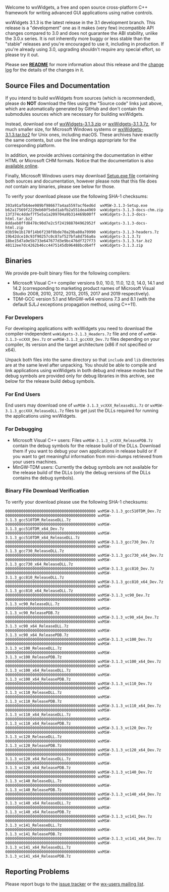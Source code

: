 Welcome to wxWidgets, a free and open source cross-platform C++ framework for writing advanced GUI applications using native controls.

wxWidgets 3.1.3 is the latest release in the 3.1 development branch. This release is a "development" one as it makes (very few) incompatible API changes compared to 3.0 and does not guarantee the ABI stability, unlike the 3.0.x series. It is not inherently more buggy or less stable than the "stable" releases and you're encouraged to use it, including in production. If you're already using 3.0, upgrading shouldn't require any special effort, so please try it out.

Please see [**README**](https://raw.githubusercontent.com/wxWidgets/wxWidgets/v3.1.3/docs/readme.txt) for more information about this release and the [change log](https://raw.githubusercontent.com/wxWidgets/wxWidgets/v3.1.3/docs/changes.txt) for the details of the changes in it.


## Source Files and Documentation

If you intend to build wxWidgets from sources (which is recommended), please do **NOT** download the files using the "Source code" links just above, which are automatically generated by GitHub and don't contain the submodules sources which are necessary for building wxWidgets.

Instead, download one of [wxWidgets-3.1.3.zip](https://github.com/wxWidgets/wxWidgets/releases/download/v3.1.3/wxWidgets-3.1.3.zip) or [wxWidgets-3.1.3.7z](https://github.com/wxWidgets/wxWidgets/releases/download/v3.1.3/wxWidgets-3.1.3.7z), for much smaller size, for Microsoft Windows systems or [wxWidgets-3.1.3.tar.bz2](https://github.com/wxWidgets/wxWidgets/releases/download/v3.1.3/wxWidgets-3.1.3.tar.bz2) for Unix ones, including macOS. These archives have exactly the same contents, but use the line endings appropriate for the corresponding platform.

In addition, we provide archives containing the documentation in either HTML or Microsoft CHM formats. Notice that the documentation is also [available online](https://docs.wxwidgets.org/3.1.3).

Finally, Microsoft Windows users may download [Setup.exe file](https://github.com/wxWidgets/wxWidgets/releases/download/v3.1.3/wxMSW-3.1.3-Setup.exe) containing both sources and documentation, however please note that this file does _not_ contain any binaries, please see below for those.

To verify your download please use the following SHA-1 checksums:

    393a91afb64ee989bf986677a4aa5597acf6ed6d  wxMSW-3.1.3-Setup.exe
    b62a17569f2229eb60f5ebd1abfb2a551dea4969  wxWidgets-3.1.3-docs-chm.zip
    13f374c4ddef7f5e5a1a209704a9b314469b00ff  wxWidgets-3.1.3-docs-html.tar.bz2
    8ddaeb0ffd8478c90d7e2c5f241988704962952f  wxWidgets-3.1.3-docs-html.zip
    d3b59e1b178f14b6f238f8bde70a29ba80a70990  wxWidgets-3.1.3-headers.7z
    19b42dce10c93f90257c0c87af527bfa8d756a0a  wxWidgets-3.1.3.7z
    18be15d7a9e5b733e647677d3e9bc476df727f73  wxWidgets-3.1.3.tar.bz2
    40112ee7dc4262b46cc4475145db96488bcd64ff  wxWidgets-3.1.3.zip

## Binaries

We provide pre-built binary files for the following compilers:

* Microsoft Visual C++ compiler versions 9.0, 10.0, 11.0, 12.0, 14.0, 14.1 and 14.2 (corresponding to marketing product names of Microsoft Visual Studio 2008, 2010, 2012, 2013, 2015, 2017 and 2019 respectively).
* TDM-GCC version 5.1 and MinGW-w64 versions 7.3 and 8.1 (with the default SJLJ exceptions propagation method, using C++11).

### For Developers

For developing applications with wxWidgets you need to download the compiler-independent `wxWidgets-3.1.3_Headers.7z` file and one of `wxMSW-3.1.3-vcXXX_Dev.7z` or `wxMSW-3.1.3_gccXXX_Dev.7z` files depending on your compiler, its version and the target architecture (x86 if not specified or x64).

Unpack both files into the same directory so that `include` and `lib` directories are at the same level after unpacking. You should be able to compile and link applications using wxWidgets in both debug and release modes but the debug symbols are provided only for debug libraries in this archive, see below for the release build debug symbols.

### For End Users

End users may download one of `wxMSW-3.1.3_vcXXX_ReleaseDLL.7z` or `wxMSW-3.1.3_gccXXX_ReleaseDLL.7z` files to get just the DLLs required for running the applications using wxWidgets.

### For Debugging

* Microsoft Visual C++ users: Files `wxMSW-3.1.3_vcXXX_ReleasePDB.7z` contain the debug symbols for the release build of the DLLs. Download them if you want to debug your own applications in release build or if you want to get meaningful information from mini-dumps retrieved from your users machines.
* MinGW-TDM users: Currently the debug symbols are not available for the release build of the DLLs (only the debug versions of the DLLs contains the debug symbols).

### Binary File Download Verification

To verify your download please use the following SHA-1 checksums:

    0000000000000000000000000000000000000000 wxMSW-3.1.3_gcc510TDM_Dev.7z
    0000000000000000000000000000000000000000 wxMSW-3.1.3_gcc510TDM_ReleaseDLL.7z
    0000000000000000000000000000000000000000 wxMSW-3.1.3_gcc510TDM_x64_Dev.7z
    0000000000000000000000000000000000000000 wxMSW-3.1.3_gcc510TDM_x64_ReleaseDLL.7z
    0000000000000000000000000000000000000000 wxMSW-3.1.3_gcc730_Dev.7z
    0000000000000000000000000000000000000000 wxMSW-3.1.3_gcc730_ReleaseDLL.7z
    0000000000000000000000000000000000000000 wxMSW-3.1.3_gcc730_x64_Dev.7z
    0000000000000000000000000000000000000000 wxMSW-3.1.3_gcc730_x64_ReleaseDLL.7z
    0000000000000000000000000000000000000000 wxMSW-3.1.3_gcc810_Dev.7z
    0000000000000000000000000000000000000000 wxMSW-3.1.3_gcc810_ReleaseDLL.7z
    0000000000000000000000000000000000000000 wxMSW-3.1.3_gcc810_x64_Dev.7z
    0000000000000000000000000000000000000000 wxMSW-3.1.3_gcc810_x64_ReleaseDLL.7z
    0000000000000000000000000000000000000000 wxMSW-3.1.3_vc90_Dev.7z
    0000000000000000000000000000000000000000 wxMSW-3.1.3_vc90_ReleaseDLL.7z
    0000000000000000000000000000000000000000 wxMSW-3.1.3_vc90_ReleasePDB.7z
    0000000000000000000000000000000000000000 wxMSW-3.1.3_vc90_x64_Dev.7z
    0000000000000000000000000000000000000000 wxMSW-3.1.3_vc90_x64_ReleaseDLL.7z
    0000000000000000000000000000000000000000 wxMSW-3.1.3_vc90_x64_ReleasePDB.7z
    0000000000000000000000000000000000000000 wxMSW-3.1.3_vc100_Dev.7z
    0000000000000000000000000000000000000000 wxMSW-3.1.3_vc100_ReleaseDLL.7z
    0000000000000000000000000000000000000000 wxMSW-3.1.3_vc100_ReleasePDB.7z
    0000000000000000000000000000000000000000 wxMSW-3.1.3_vc100_x64_Dev.7z
    0000000000000000000000000000000000000000 wxMSW-3.1.3_vc100_x64_ReleaseDLL.7z
    0000000000000000000000000000000000000000 wxMSW-3.1.3_vc100_x64_ReleasePDB.7z
    0000000000000000000000000000000000000000 wxMSW-3.1.3_vc110_Dev.7z
    0000000000000000000000000000000000000000 wxMSW-3.1.3_vc110_ReleaseDLL.7z
    0000000000000000000000000000000000000000 wxMSW-3.1.3_vc110_ReleasePDB.7z
    0000000000000000000000000000000000000000 wxMSW-3.1.3_vc110_x64_Dev.7z
    0000000000000000000000000000000000000000 wxMSW-3.1.3_vc110_x64_ReleaseDLL.7z
    0000000000000000000000000000000000000000 wxMSW-3.1.3_vc110_x64_ReleasePDB.7z
    0000000000000000000000000000000000000000 wxMSW-3.1.3_vc120_Dev.7z
    0000000000000000000000000000000000000000 wxMSW-3.1.3_vc120_ReleaseDLL.7z
    0000000000000000000000000000000000000000 wxMSW-3.1.3_vc120_ReleasePDB.7z
    0000000000000000000000000000000000000000 wxMSW-3.1.3_vc120_x64_Dev.7z
    0000000000000000000000000000000000000000 wxMSW-3.1.3_vc120_x64_ReleaseDLL.7z
    0000000000000000000000000000000000000000 wxMSW-3.1.3_vc120_x64_ReleasePDB.7z
    0000000000000000000000000000000000000000 wxMSW-3.1.3_vc140_Dev.7z
    0000000000000000000000000000000000000000 wxMSW-3.1.3_vc140_ReleaseDLL.7z
    0000000000000000000000000000000000000000 wxMSW-3.1.3_vc140_ReleasePDB.7z
    0000000000000000000000000000000000000000 wxMSW-3.1.3_vc140_x64_Dev.7z
    0000000000000000000000000000000000000000 wxMSW-3.1.3_vc140_x64_ReleaseDLL.7z
    0000000000000000000000000000000000000000 wxMSW-3.1.3_vc140_x64_ReleasePDB.7z
    0000000000000000000000000000000000000000 wxMSW-3.1.3_vc141_Dev.7z
    0000000000000000000000000000000000000000 wxMSW-3.1.3_vc141_ReleaseDLL.7z
    0000000000000000000000000000000000000000 wxMSW-3.1.3_vc141_ReleasePDB.7z
    0000000000000000000000000000000000000000 wxMSW-3.1.3_vc141_x64_Dev.7z
    0000000000000000000000000000000000000000 wxMSW-3.1.3_vc141_x64_ReleaseDLL.7z
    0000000000000000000000000000000000000000 wxMSW-3.1.3_vc141_x64_ReleasePDB.7z


## Reporting Problems

Please report bugs to the [issue tracker](https://trac.wxwidgets.org/newticket) or the [wx-users mailing list](http://groups.google.com/group/wx-users).
